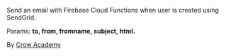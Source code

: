<p>Send an email with Firebase Cloud Functions when user is created using SendGrid.</p>
<p>Params: <strong>to, from, fromname, subject, html.</strong></p>
<p>By&nbsp;<a href="https://crow.academy/">Crow Academy</a></p>
